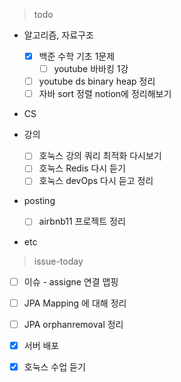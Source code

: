 >  todo

- 알고리즘, 자료구조

  - [x] 백준 수학 기초 1문제
    - [ ] youtube 바바킹 1강
  - [ ] youtube ds binary heap 정리
  - [ ] 자바 sort 정렬 notion에 정리해보기
- CS
- 강의
  - [ ] 호눅스 강의 쿼리 최적화 다시보기
  - [ ] 호눅스 Redis 다시 듣기
  - [ ] 호눅스 devOps 다시 듣고 정리
  
- posting

  - [ ] airbnb11 프로젝트 정리
- etc



> issue-today

- [ ] 이슈 - assigne 연결 맵핑
- [ ] JPA Mapping 에 대해 정리
- [ ] JPA orphanremoval 정리
- [x] 서버 배포

- [x] 호눅스 수업 듣기



